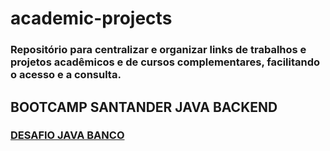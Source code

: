 # academic-projects
### Repositório para centralizar e organizar links de trabalhos e projetos acadêmicos e de cursos complementares, facilitando o acesso e a consulta.

## BOOTCAMP SANTANDER JAVA BACKEND
### [DESAFIO JAVA BANCO](https://github.com/natamaia/Java-Banco-DIO)
